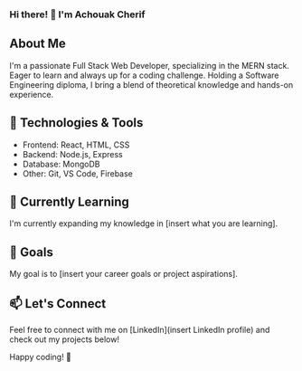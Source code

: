 ### Hi there! 👋 I'm Achouak Cherif

## About Me
I'm a passionate Full Stack Web Developer, specializing in the MERN stack. Eager to learn and always up for a coding challenge. Holding a Software Engineering diploma, I bring a blend of theoretical knowledge and hands-on experience.

## 🔧 Technologies & Tools
- Frontend: React, HTML, CSS
- Backend: Node.js, Express
- Database: MongoDB
- Other: Git, VS Code, Firebase

## 🌱 Currently Learning
I'm currently expanding my knowledge in [insert what you are learning].

## 🚀 Goals
My goal is to [insert your career goals or project aspirations].

## 📫 Let's Connect
Feel free to connect with me on [LinkedIn](insert LinkedIn profile) and check out my projects below!

Happy coding! 🚀

<!--
**Achwak28/Achwak28** is a ✨ _special_ ✨ repository because its `README.md` (this file) appears on your GitHub profile.

Here are some ideas to get you started:

- 🔭 I’m currently working on ...
- 🌱 I’m currently learning ...
- 👯 I’m looking to collaborate on ...
- 🤔 I’m looking for help with ...
- 💬 Ask me about ...
- 📫 How to reach me: ...
- 😄 Pronouns: ...
- ⚡ Fun fact: ...
-->
